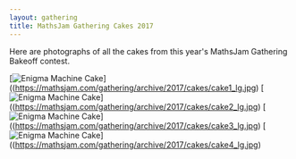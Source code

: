 ```yaml
---
layout: gathering
title: MathsJam Gathering Cakes 2017
---
```

	
Here are photographs of all the cakes from this year's MathsJam Gathering Bakeoff contest.

[![Enigma Machine Cake](https://mathsjam.com/gathering/archive/2017/cakes/cake1.jpg)]((https://mathsjam.com/gathering/archive/2017/cakes/cake1_lg.jpg)
[![Enigma Machine Cake](https://mathsjam.com/gathering/archive/2017/cakes/cake2.jpg)]((https://mathsjam.com/gathering/archive/2017/cakes/cake2_lg.jpg)
[![Enigma Machine Cake](https://mathsjam.com/gathering/archive/2017/cakes/cake3.jpg)]((https://mathsjam.com/gathering/archive/2017/cakes/cake3_lg.jpg)
[![Enigma Machine Cake](https://mathsjam.com/gathering/archive/2017/cakes/cake4.jpg)]((https://mathsjam.com/gathering/archive/2017/cakes/cake4_lg.jpg)
